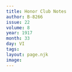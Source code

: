 ```yaml
---
title: Honor Club Notes
author: B-8266
issue: 22
volume: 8
year: 1917
month: 33
day: VI
tags:
layout: page.njk
image:
---
```


